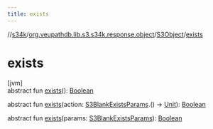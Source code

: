 ```yaml
---
title: exists
---
```

//[s34k](../../../index.html)/[org.veupathdb.lib.s3.s34k.response.object](../index.html)/[S3Object](index.html)/[exists](exists.html)



# exists



[jvm]\
abstract fun [exists](exists.html)(): [Boolean](https://kotlinlang.org/api/latest/jvm/stdlib/kotlin/-boolean/index.html)

abstract fun [exists](exists.html)(action: [S3BlankExistsParams](../../org.veupathdb.lib.s3.s34k.requests/-s3-blank-exists-params/index.html).() -&gt; [Unit](https://kotlinlang.org/api/latest/jvm/stdlib/kotlin/-unit/index.html)): [Boolean](https://kotlinlang.org/api/latest/jvm/stdlib/kotlin/-boolean/index.html)

abstract fun [exists](exists.html)(params: [S3BlankExistsParams](../../org.veupathdb.lib.s3.s34k.requests/-s3-blank-exists-params/index.html)): [Boolean](https://kotlinlang.org/api/latest/jvm/stdlib/kotlin/-boolean/index.html)




